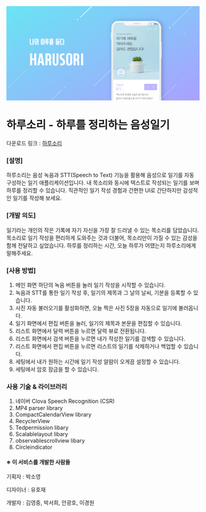 ![Image](https://github.com/quarl894/Yapp_Dev/blob/master/app/src/main/res/drawable-xxhdpi/img_haru.jpg)
# 하루소리 - 하루를 정리하는 음성일기

다운로드 링크 : [하루소리](https://play.google.com/store/apps/details?id=yapp.dev_diary) <br>

### [설명]

하루소리는 음성 녹음과 STT(Speech to Text) 기능을 활용해
음성으로 일기를 자동 구성하는 일기 애플리케이션입니다.
내 목소리와 동시에 텍스트로 작성되는 일기를 보며 하루를 정리할 수 있습니다.
직관적인 일기 작성 경험과 간편한 UI로 간단하지만 감성적인 일기를 작성해 보세요.

### [개발 의도]

일기라는 개인의 작은 기록에 자기 자신을 가장 잘 드러낼 수 있는 목소리를 담았습니다.
목소리로 일기 작성을 편리하게 도와주는 것과 더불어,
목소리만이 가질 수 있는 감성을 함께 전달하고 싶었습니다.
하루를 정리하는 시간, 오늘 하루가 어땠는지 하루소리에게 말해주세요.

### [사용 방법]

1. 메인 화면 하단의 녹음 버튼을 눌러 일기 작성을 시작할 수 있습니다.
2. 녹음과 STT를 통한 일기 작성 후, 일기의 제목과 그 날의 날씨, 기분을 등록할 수 있습니다.
3. 사진 자동 불러오기를 활성화하면, 오늘 찍은 사진 5장을 자동으로 일기에 불러옵니다.
4. 일기 화면에서 편집 버튼을 눌러, 일기의 제목과 본문을 편집할 수 있습니다.
5. 리스트 화면에서 달력 버튼을 누르면 달력 뷰로 전환됩니다.
6. 리스트 화면에서 검색 버튼을 누르면 내가 작성한 일기를 검색할 수 있습니다.
7. 리스트 화면에서 편집 버튼을 누르면 리스트의 일기를 삭제하거나 백업할 수 있습니다.
8. 세팅에서 내가 원하는 시간에 일기 작성 알람이 오게끔 설정할 수 있습니다.
9. 세팅에서 암호 잠금을 할 수 있습니다.

### 사용 기술 & 라이브러리

1. 네이버 Clova Speech Recognition (CSR)
2. MP4 parser library
3. CompactCalendarView library
4. RecyclerView 
5. Tedpermission libary
6. Scalablelayout libary
7. observablescrollview libary
8. Circleindicator

#### ※ 이 서비스를 개발한 사람들

기획자 : 박소영

디자이너 : 유호재

개발자 : 김영중, 박서희, 안광호, 이경원
